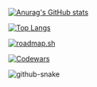 [![Anurag's GitHub stats](https://github-readme-stats.vercel.app/api?username=MXD-K1&theme=dark)](https://github.com/anuraghazra/github-readme-stats)

[![Top Langs](https://github-readme-stats.vercel.app/api/top-langs/?username=MXD-K1&theme=dark)](https://github.com/anuraghazra/github-readme-stats)

[![roadmap.sh](https://roadmap.sh/card/tall/67e009bb83420316601aa195?variant=dark&roadmaps=python%2Cdatastructures-and-algorithms%2Ccpp%2Cgit-github)](https://roadmap.sh)

[![Codewars](https://www.codewars.com/users/Mohammed%20Al-shugaa%20/badges/large)](https://www.codewars.com/users/Mohammed%20Al-shugaa%20)

<picture>
  <source media="(prefers-color-scheme: dark)" srcset="github-snake-dark.svg" />
  <source media="(prefers-color-scheme: light)" srcset="github-snake.svg" />
  <img alt="github-snake" src="github-snake.svg" />
</picture>